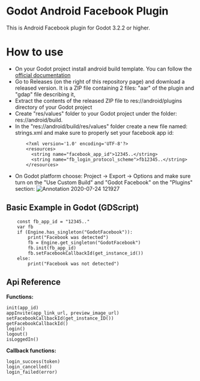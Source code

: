 # Godot Android Facebook Plugin
This is Android Facebook plugin for Godot 3.2.2 or higher.

# How to use
* On your Godot project install android build template. You can follow the [official documentation](https://docs.godotengine.org/en/latest/getting_started/workflow/export/android_custom_build.html)
* Go to Releases (on the right of this repository page) and download a released version. It is a ZIP file containing 2 files: "aar" of the plugin and "gdap" file describing it,
* Extract the contents of the released ZIP file to res://android/plugins directory of your Godot project
* Create "res/values" folder to your Godot project under the folder: res://android/build.
* In the "res://android/build/res/values" folder create a new file named: strings.xml and make sure to properly set your facebook app id:
    ```
        <?xml version='1.0' encoding='UTF-8'?>
        <resources>
          <string name="facebook_app_id">12345..</string>
          <string name="fb_login_protocol_scheme">fb12345..</string>
        </resources>
    ```
* On Godot platform choose: Project -> Export -> Options and make sure turn on the "Use Custom Build" and "Godot Facebook" on the "Plugins" section:
![Annotation 2020-07-24 121927](https://user-images.githubusercontent.com/3739222/88377830-8c48c300-cda8-11ea-8cf1-638bb1c230ee.png)

## Basic Example in Godot (GDScript)
```
    const fb_app_id = "12345.."
    var fb
    if (Engine.has_singleton("GodotFacebook")):
        print("Facebook was detected")
        fb = Engine.get_singleton("GodotFacebook")
        fb.init(fb_app_id)
        fb.setFacebookCallbackId(get_instance_id())
    else:
        print("Facebook was not detected")
```

## Api Reference

**Functions:**
```
init(app_id)
appInvite(app_link_url, preview_image_url)
setFacebookCallbackId(get_instance_ID())
getFacebookCallbackId()
login()
logout()
isLoggedIn()  
```

**Callback functions:**
```
login_success(token)
login_cancelled()
login_failed(error)
```

